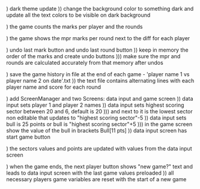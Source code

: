 ) dark theme update
)) change the background color to something dark and update all the text colors to be visible on dark background

) the game counts the marks per player and the rounds

) the game shows the mpr marks per round next to the diff for each player 

) undo last mark button and undo last round button
)) keep in memory the order of the marks and create undo buttons
))) make sure the mpr and rounds are calculated accurately from that memory after undos

) save the game history in file at the end of each game - 'player name 1 vs player name 2 on date'.txt
)) the text file contains alternating lines with each player name and score for each round

) add ScreenManager and two Screens: data input and game screen
)) data input sets player 1 and player 2 names
)) data input sets highest scoring sector between 20 and 6, default is 20
))) and next to it is the lowest sector non editable that updates to "highest scoring sector"-5
)) data input sets bull is 25 points or bull is "highest scoring sector"+5
))) in the game screen show the value of the bull in brackets Bull[11 pts]
)) data input screen has start game button

) the sectors values and points are updated with values from the data input screen

) when the game ends, the next player button shows "new game?" text and leads to data input screen with the last game values preloaded
)) all necessary players game variables are reset with the start of a new game
